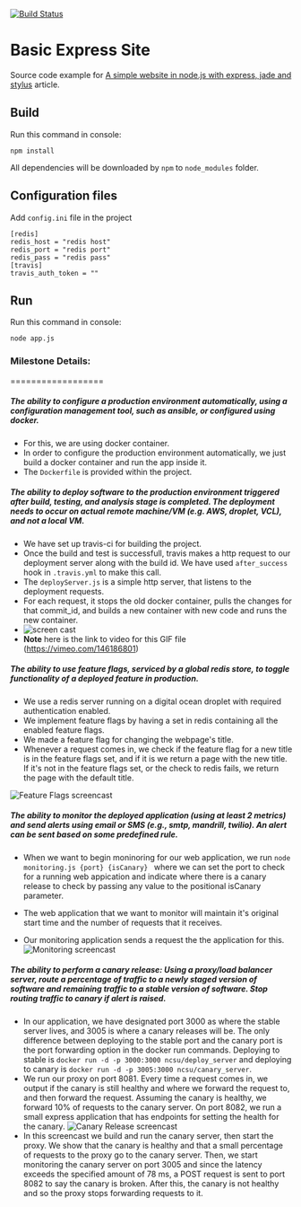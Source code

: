 [![Build Status](https://travis-ci.org/nirmeshk/BasicExpressSite.svg?branch=master)](https://travis-ci.org/nirmeshk/BasicExpressSite)

Basic Express Site
===================

Source code example for [A simple website in node.js with express, jade and stylus](http://www.clock.co.uk/blog/a-simple-website-in-nodejs-with-express-jade-and-stylus) article.

Build
------

Run this command in console:

```
npm install
```

All dependencies will be downloaded by `npm` to `node_modules` folder.

Configuration files
---------------------
Add `config.ini` file in the project

```
[redis]
redis_host = "redis host"
redis_port = "redis port"
redis_pass = "redis pass" 
[travis]
travis_auth_token = ""
```

Run
---

Run this command in console:

```
node app.js
```

### Milestone Details:
==================

##### The ability to configure a production environment automatically, using a configuration management tool, such as ansible, or configured using docker.

- For this, we are using docker container.
- In order to configure the production environment automatically, we just build a docker container and run the app inside it.
- The `Dockerfile` is provided within the project.

##### The ability to deploy software to the production environment triggered after build, testing, and analysis stage is completed. The deployment needs to occur on actual remote machine/VM (e.g. AWS, droplet, VCL), and not a local VM.

- We have set up travis-ci for building the project. 
- Once the build and test is successfull, travis makes a http request to our deployment server along with the build id. We have used `after_success` hook in `.travis.yml` to make this call.
- The `deployServer.js` is a simple http server, that listens to the deployment requests.
- For each request, it stops the old docker container, pulls the changes for that commit_id, and builds a new container with new code and runs the new container.
- ![screen cast](images/part_1.gif)
- **Note** here is the link to video for this GIF file (https://vimeo.com/146186801)

##### The ability to use feature flags, serviced by a global redis store, to toggle functionality of a deployed feature in production.
- We use a redis server running on a digital ocean droplet with required authentication enabled. 
- We implement feature flags by having a set in redis containing all the enabled feature flags.
- We made a feature flag for changing the webpage's title. 
- Whenever a request comes in, we check if the feature flag for a new title is in the feature flags set, and if it is we return a page with the new title. If it's not in the feature flags set, or the check to redis fails, we return the page with the default title.

![Feature Flags screencast](https://i.imgur.com/VfT7QYG.gif)

##### The ability to monitor the deployed application (using at least 2 metrics) and send alerts using email or SMS (e.g., smtp, mandrill, twilio). An alert can be sent based on some predefined rule.

- When we want to begin moninoring for our web application, we run <code>node monitoring.js {port} {isCanary} </code>
  where we can set the port to check for a running web appication and indicate where there is a canary release to check by passing any value to the positional isCanary parameter.

- The web application that we want to monitor will maintain it's original start time and the number of requests that it receives.
- Our monitoring application sends a request the the application for this.
![Monitoring screencast](http://i.imgur.com/FSX8QL1.gif)

##### The ability to perform a canary release: Using a proxy/load balancer server, route a percentage of traffic to a newly staged version of software and remaining traffic to a stable version of software. Stop routing traffic to canary if alert is raised.
- In our application, we have designated port 3000 as where the stable server lives, and 3005 is where a canary releases will be. The only difference between deploying to the stable port and the canary port is the port forwarding option in the docker run commands. Deploying to stable is `docker run -d -p 3000:3000 ncsu/deploy_server` and deploying to canary is `docker run -d -p 3005:3000 ncsu/canary_server`. 
- We run our proxy on port 8081. Every time a request comes in, we output if the canary is still healthy and where we forward the request to, and then forward the request. Assuming the canary is healthy, we forward 10% of requests to the canary server. On port 8082, we run a small express application that has endpoints for setting the health for the canary. 
![Canary Release screencast](https://i.imgur.com/mAXTcTM.gif)
- In this screencast we build and run the canary server, then start the proxy. We show that the canary is healthy and that a small percentage of requests to the proxy go to the canary server. Then, we start monitoring the canary server on port 3005 and since the latency exceeds the specified amount of 78 ms, a POST request is sent to port 8082 to say the canary is broken. After this, the canary is not healthy and so the proxy stops forwarding requests to it. 


